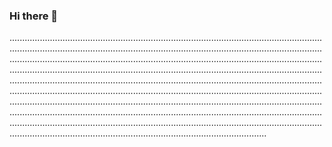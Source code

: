 ### Hi there 👋

..................................................................................................................................................................................................................................................................................................................................................................................................................................................................................................................................................................................................................................................................................................................................................................................................................................................................................................................................................................................................................................................................................................................................................................................................................................................................